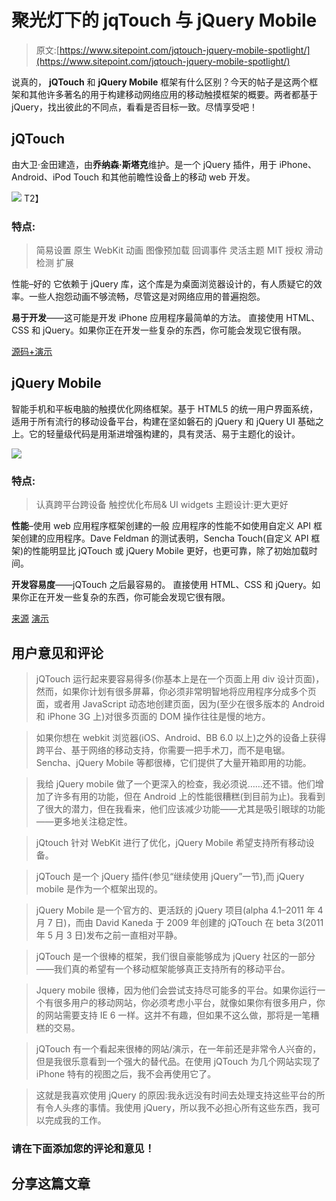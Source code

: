 # 聚光灯下的 jqTouch 与 jQuery Mobile

> 原文:[https://www.sitepoint.com/jqtouch-jquery-mobile-spotlight/](https://www.sitepoint.com/jqtouch-jquery-mobile-spotlight/)

说真的， **jQTouch** 和 **jQuery Mobile** 框架有什么区别？今天的帖子是这两个框架和其他许多著名的用于构建移动网络应用的移动触摸框架的概要。两者都基于 jQuery，找出彼此的不同点，看看是否目标一致。尽情享受吧！

## jQTouch

由大卫·金田建造，由**乔纳森·斯塔克**维护。是一个 jQuery 插件，用于 iPhone、Android、iPod Touch 和其他前瞻性设备上的移动 web 开发。

![](../Images/980354421a5ffb63ead3ed3c7843eb3d.png)
T2】

### 特点:

>简易设置
>原生 WebKit 动画
>图像预加载
>回调事件
>灵活主题
> MIT 授权
>滑动检测
>扩展

性能–好的
它依赖于 jQuery 库，这个库是为桌面浏览器设计的，有人质疑它的效率。一些人抱怨动画不够流畅，尽管这是对网络应用的普遍抱怨。

**易于开发**——这可能是开发 iPhone 应用程序最简单的方法。
直接使用 HTML、CSS 和 jQuery。如果你正在开发一些复杂的东西，你可能会发现它很有限。

 [](http://jqtouch.com/) [源码+演示](http://jqtouch.com/)

## jQuery Mobile

智能手机和平板电脑的触摸优化网络框架。基于 HTML5 的统一用户界面系统，适用于所有流行的移动设备平台，构建在坚如磐石的 jQuery 和 jQuery UI 基础之上。它的轻量级代码是用渐进增强构建的，具有灵活、易于主题化的设计。

![](../Images/965fe0659b7575c2b28b43f349592699.png)

### 特点:

>认真跨平台跨设备
>触控优化布局& UI widgets
>主题设计:更大更好

**性能**–使用 web 应用程序框架创建的一般
应用程序的性能不如使用自定义 API 框架创建的应用程序。Dave Feldman 的测试表明，Sencha Touch(自定义 API 框架)的性能明显比 jQTouch 或 jQuery Mobile 更好，也更可靠，除了初始加载时间。

**开发容易度**——jQTouch 之后最容易的。
直接使用 HTML、CSS 和 jQuery。如果你正在开发一些复杂的东西，你可能会发现它很有限。

 [](http://jquerymobile.com/) [来源](http://jquerymobile.com/)
[演示](http://jquerymobile.com/demos/1.0/)

## 用户意见和评论

> jQTouch 运行起来要容易得多(你基本上是在一个页面上用 div 设计页面)，然而，如果你计划有很多屏幕，你必须非常明智地将应用程序分成多个页面，或者用 JavaScript 动态地创建页面，因为(至少在很多版本的 Android 和 iPhone 3G 上)对很多页面的 DOM 操作往往是慢的地方。

> 如果你想在 webkit 浏览器(iOS、Android、BB 6.0 以上)之外的设备上获得跨平台、基于网络的移动支持，你需要一把手术刀，而不是电锯。Sencha、jQuery Mobile 等都很棒，它们提供了大量开箱即用的功能。

> 我给 jQuery mobile 做了一个更深入的检查，我必须说……还不错。他们增加了许多有用的功能，但在 Android 上的性能很糟糕(到目前为止)。我看到了很大的潜力，但在我看来，他们应该减少功能——尤其是吸引眼球的功能——更多地关注稳定性。

> jQtouch 针对 WebKit 进行了优化，jQuery Mobile 希望支持所有移动设备。

> jQTouch 是一个 jQuery 插件(参见“继续使用 jQuery”一节),而 jQuery mobile 是作为一个框架出现的。

> jQuery Mobile 是一个官方的、更活跃的 jQuery 项目(alpha 4.1–2011 年 4 月 7 日)，而由 David Kaneda 于 2009 年创建的 jQTouch 在 beta 3(2011 年 5 月 3 日)发布之前一直相对平静。

> jQTouch 是一个很棒的框架，我们很自豪能够成为 jQuery 社区的一部分——我们真的希望有一个移动框架能够真正支持所有的移动平台。

> Jquery mobile 很棒，因为他们会尝试支持尽可能多的平台。如果你运行一个有很多用户的移动网站，你必须考虑小平台，就像如果你有很多用户，你的网站需要支持 IE 6 一样。这并不有趣，但如果不这么做，那将是一笔糟糕的交易。

> jQTouch 有一个看起来很棒的网站/演示，在一年前还是非常令人兴奋的，但是我很乐意看到一个强大的替代品。在使用 jQTouch 为几个网站实现了 iPhone 特有的视图之后，我不会再使用它了。

> 这就是我喜欢使用 jQuery 的原因:我永远没有时间去处理支持这些平台的所有令人头疼的事情。我使用 jQuery，所以我不必担心所有这些东西，我可以完成我的工作。

### 请在下面添加您的评论和意见！

## 分享这篇文章
